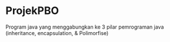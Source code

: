 # ProjekPBO
Program java yang menggabungkan ke 3 pilar pemrograman java (inheritance, encapsulation, &amp; Polimorfise)
